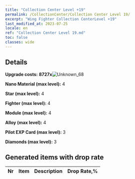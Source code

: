 ```yaml
---
title: "Collection Center Level +19"
permalink: /CollectionCenter/Collection Center Level 19/
excerpt: "Wing Fighter Collection CenterLevel +19"
last_modified_at: 2023-07-25
locale: en
ref: "Collection Center Level 19.md"
toc: false
classes: wide
---
```



## Details

 **Upgrade costs:** **8727x**![Unknown_68](/images/item/bh_img25_p.png)

 **Nano Material (max level):** 4

 **Star (max level):** 4

 **Fighter (max level):** 4

 **Module (max level):** 4

 **Alloy (max level):** 4

 **Pilot EXP Card (max level):** 3

 **Diamonds (max level):** 3

## Generated items with drop rate

  |  Nr |     Item   |    Description   |  Drop Rate,% |
  |:----|:----------:|:-----------------|:-------------|

